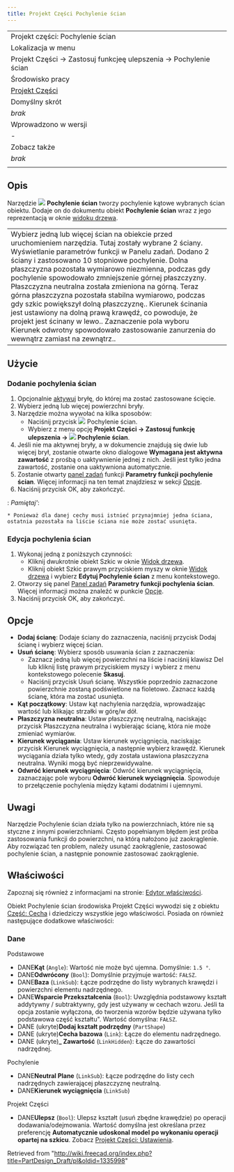 ```yaml
---
title: Projekt Części Pochylenie ścian
---
```

|  |
| --- |
| Projekt części: Pochylenie ścian |
| Lokalizacja w menu |
| Projekt Części → Zastosuj funkcjeę ulepszenia → Pochylenie ścian |
| Środowisko pracy |
| [Projekt Części](/PartDesign_Workbench/pl "PartDesign Workbench/pl") |
| Domyślny skrót |
| *brak* |
| Wprowadzono w wersji |
| - |
| Zobacz także |
| *brak* |
|  |

## Opis

Narzędzie ![](/images/PartDesign_Draft.svg) **Pochylenie ścian** tworzy pochylenie kątowe wybranych ścian obiektu. Dodaje on do dokumentu obiekt **Pochylenie ścian** wraz z jego reprezentacją w oknie [widoku drzewa](/Tree_view/pl "Tree view/pl").

|  |  |
| --- | --- |
| Wybierz jedną lub więcej ścian na obiekcie przed uruchomieniem narzędzia. Tutaj zostały wybrane 2 ściany.    Wyświetlanie parametrów funkcji w Panelu zadań.    Dodano 2 ściany i zastosowano 10 stopniowe pochylenie. Dolna płaszczyzna pozostała wymiarowo niezmienna, podczas gdy pochylenie spowodowało zmniejszenie górnej płaszczyzny.    Płaszczyzna neutralna została zmieniona na górną. Teraz górna płaszczyzna pozostała stabilna wymiarowo, podczas gdy szkic powiększył dolną płaszczyznę..    Kierunek ścinania jest ustawiony na dolną prawą krawędź, co powoduje, że projekt jest ścinany w lewo..    Zaznaczenie pola wyboru Kierunek odwrotny spowodowało zastosowanie zanurzenia do wewnątrz zamiast na zewnątrz.. |  |

## Użycie

### Dodanie pochylenia ścian

1. Opcjonalnie [aktywuj](/PartDesign_Body#Active_status/pl "PartDesign Body") bryłę, do której ma zostać zastosowane ścięcie.
2. Wybierz jedną lub więcej powierzchni bryły.
3. Narzędzie można wywołać na kilka sposobów:
   * Naciśnij przycisk ![](/images/PartDesign_Draft.svg) Pochylenie ścian.
   * Wybierz z menu opcję **Projekt Części → Zastosuj funkcję ulepszenia → ![](/images/PartDesign_Draft.svg) Pochylenie ścian**.
4. Jeśli nie ma aktywnej bryły, a w dokumencie znajdują się dwie lub więcej brył, zostanie otwarte okno dialogowe **Wymagana jest aktywna zawartość** z prośbą o uaktywnienie jednej z nich. Jeśli jest tylko jedna zawartość, zostanie ona uaktywniona automatycznie.
5. Zostanie otwarty [panel zadań](/Task_panel/pl "Task panel/pl") funkcji **Parametry funkcji pochylenie ścian**. Więcej informacji na ten temat znajdziesz w sekcji [Opcje](#Opcje).
6. Naciśnij przycisk OK, aby zakończyć.

:   *Pamiętaj'*:

    * Ponieważ dla danej cechy musi istnieć przynajmniej jedna ściana, ostatnia pozostała na liście ściana nie może zostać usunięta.

### Edycja pochylenia ścian

1. Wykonaj jedną z poniższych czynności:
   * Kliknij dwukrotnie obiekt Szkic w oknie [Widok drzewa](/Tree_view "Tree view").
   * Kliknij obiekt Szkic prawym przyciskiem myszy w oknie [Widok drzewa](/Tree_view "Tree view") i wybierz **Edytuj Pochylenie ścian** z menu kontekstowego.
2. Otworzy się panel [Panel zadań](/Task_panel "Task panel") **Parametry funkcji pochylenia ścian**. Więcej informacji można znaleźć w punkcie [Opcje](#Opcje).
3. Naciśnij przycisk OK, aby zakończyć.

## Opcje

* **Dodaj ścianę**: Dodaje ściany do zaznaczenia, naciśnij przycisk Dodaj ścianę i wybierz więcej ścian.
* **Usuń ścianę**: Wybierz sposób usuwania ścian z zaznaczenia:
  + Zaznacz jedną lub więcej powierzchni na liście i naciśnij klawisz Del lub kliknij listę prawym przyciskiem myszy i wybierz z menu kontekstowego polecenie **Skasuj**.
  + Naciśnij przycisk Usuń ścianę. Wszystkie poprzednio zaznaczone powierzchnie zostaną podświetlone na fioletowo. Zaznacz każdą ścianę, która ma zostać usunięta.
* **Kąt początkowy**: Ustaw kąt nachylenia narzędzia, wprowadzając wartość lub klikając strzałki w górę/w dół.
* **Płaszczyzna neutralna**: Ustaw płaszczyznę neutralną, naciskając przycisk Płaszczyzna neutralna i wybierając ścianę, która nie może zmieniać wymiarów.
* **Kierunek wyciągania**: Ustaw kierunek wyciągnięcia, naciskając przycisk Kierunek wyciągnięcia, a następnie wybierz krawędź. Kierunek wyciągania działa tylko wtedy, gdy została ustawiona płaszczyzna neutralna. Wyniki mogą być nieprzewidywalne.
* **Odwróć kierunek wyciągnięcia**: Odwróć kierunek wyciągnięcia, zaznaczając pole wyboru **Odwróć kierunek wyciągnięcia**. Spowoduje to przełączenie pochylenia między kątami dodatnimi i ujemnymi.

## Uwagi

Narzędzie Pochylenie ścian działa tylko na powierzchniach, które nie są styczne z innymi powierzchniami.
Często popełnianym błędem jest próba zastosowania funkcji do powierzchni, na którą nałożono już zaokrąglenie. Aby rozwiązać ten problem, należy usunąć zaokrąglenie, zastosować pochylenie ścian, a następnie ponownie zastosować zaokrąglenie.

## Właściwości

Zapoznaj się również z informacjami na stronie: [Edytor właściwości](/Property_editor/pl "Property editor/pl").

Obiekt Pochylenie ścian środowiska Projekt Części wywodzi się z obiektu [Część: Cecha](/Part_Feature/pl "Part Feature/pl") i dziedziczy wszystkie jego właściwości. Posiada on również następujące dodatkowe właściwości:

### Dane

Podstawowe

* DANE**Kąt** (`Angle`): Wartość nie może być ujemna. Domyślnie: `1.5 °`.
* DANE**Odwrócony** (`Bool`): Domyślnie przyjmuje wartość: `FAŁSZ`.
* DANE**Baza** (`LinkSub`): Łącze podrzędne do listy wybranych krawędzi i powierzchni elementu nadrzędnego.
* DANE**Wsparcie Przekształcenia** (`Bool`): Uwzględnia podstawowy kształt addytywny / subtraktywny, gdy jest używany w cechach wzoru. Jeśli ta opcja zostanie wyłączona, do tworzenia wzorów będzie używana tylko podstawowa część kształtu". Wartość domyślna: `FAŁSZ`.
* DANE (ukryte)**Dodaj kształt podrzędny** (`PartShape`)
* DANE (ukryte)**Cecha bazowa** (`Link`): Łącze do elementu nadrzędnego.
* DANE (ukryte)**\_ Zawartość** (`LinkHidden`): Łącze do zawartości nadrzędnej.

Pochylenie

* DANE**Neutral Plane** (`LinkSub`): Łącze podrzędne do listy cech nadrzędnych zawierającej płaszczyznę neutralną.
* DANE**Kierunek wyciągnięcia** (`LinkSub`)

Projekt Części

* DANE**Ulepsz** (`Bool`): Ulepsz kształt (usuń zbędne krawędzie) po operacji dodawania/odejmowania. Wartość domyślna jest określana przez preferencję **Automatycznie udoskonal model po wykonaniu operacji opartej na szkicu**. Zobacz [Projekt Części: Ustawienia](/PartDesign_Preferences/pl#Og.C3.B3lne "PartDesign Preferences/pl").

Retrieved from "<http://wiki.freecad.org/index.php?title=PartDesign_Draft/pl&oldid=1335998>"